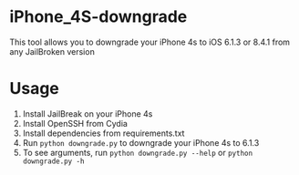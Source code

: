 # iPhone_4S-downgrade
This tool allows you to downgrade your iPhone 4s to iOS 6.1.3 or 8.4.1 from any JailBroken version

# Usage
1. Install JailBreak on your iPhone 4s
1. Install OpenSSH from Cydia
1. Install dependencies from requirements.txt
1. Run `python downgrade.py` to downgrade your iPhone 4s to 6.1.3
1. To see arguments, run `python downgrade.py --help` or `python downgrade.py -h`